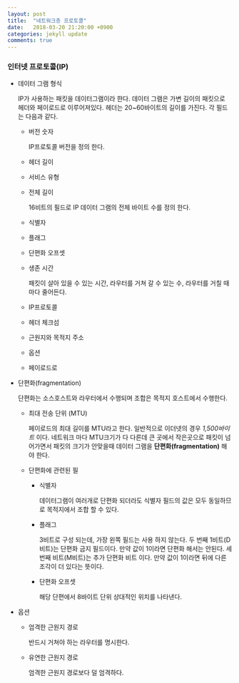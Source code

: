 ```yaml
---
layout: post
title:  "네트워크층 프로토콜"
date:   2018-03-20 21:20:00 +0900
categories: jekyll update
comments: true
---
```

### 인터넷 프로토콜(IP)

* 데이터 그램 형식

  IP가 사용하는 패킷을 데이터그램이라 한다. 데이터 그램은 가변 길이의 패킷으로 헤더와 페이로드로 이루어져있다. 헤더는 20~60바이트의 길이를 가진다. 각 필드는 다음과 같다.

  * 버전 숫자

    IP프로토콜 버전을 정의 한다.

  * 헤더 길이
  * 서비스 유형
  * 전체 길이

    16비트의 필드로 IP 데이터 그램의 전체 바이트 수를 정의 한다.

  * 식별자
  * 플래그
  * 단편화 오프셋
  * 생존 시간

    패킷이 살아 있을 수 있는 시간, 라우터를 거쳐 갈 수 있는 수, 라우터를 거칠 때 마다 줄어든다.
  * IP프로토콜
  * 헤더 체크섬
  * 근원지와 목적지 주소
  * 옵션
  * 페이로드로


* 단편화(fragmentation)

  단편화는 소스호스트와 라우터에서 수행되며 조합은 목적지 호스트에서 수행한다.

  * 최대 전송 단위 (MTU)

    페이로드의 최대 길이를 MTU라고 한다. 일반적으로 이더넷의 경우 _1,500바이트_ 이다. 네트워크 마다 MTU크기가 다 다른데 큰 곳에서 작은곳으로 패킷이 넘어가면서 패킷의 크기가 안맞을때 데이터 그램을 **단편화(fragmentation)** 해야 한다.

  * 단편화에 관련된 필

    * 식별자

      데이터그램이 여러개로 단편화 되더라도 식별자 필드의 값은 모두 동일하므로 목적지에서 조합 할 수 있다.

    * 플래그

      3비트로 구성 되는데, 가장 왼쪽 필드는 사용 하지 않는다. 두 번째 1비트(D비트)는 단편화 금지 필드이다. 만약 값이 1이라면 단편화 해서는 안된다. 세 번째 비트(M비트)는 추가 단편화 비트 이다. 만약 값이 1이라면 뒤에 다른 조각이 더 있다는 뜻이다.

    * 단편화 오프셋

      해당 단편에서 8바이트 단위 상대적인 위치를 나타낸다.

* 옵션

  * 엄격한 근원지 경로

    반드시 거쳐야 하는 라우터를 명시한다.

  * 유연한 근원지 경로

    엄격한 근원지 경로보다 덜 엄격하다.
